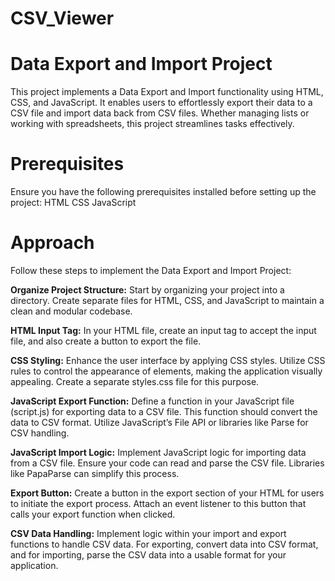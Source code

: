 # CSV_Viewer

# Data Export and Import Project
This project implements a Data Export and Import functionality using HTML, CSS, and JavaScript. It enables users to effortlessly export their data to a CSV file and import data back from CSV files. Whether managing lists or working with spreadsheets, this project streamlines tasks effectively.

# Prerequisites
Ensure you have the following prerequisites installed before setting up the project:
HTML
CSS
JavaScript

# Approach
Follow these steps to implement the Data Export and Import Project:

__Organize Project Structure:__ Start by organizing your project into a directory. Create separate files for HTML, CSS, and JavaScript to maintain a clean and modular codebase.

__HTML Input Tag:__ In your HTML file, create an input tag to accept the input file, and also create a button to export the file.

__CSS Styling:__ Enhance the user interface by applying CSS styles. Utilize CSS rules to control the appearance of elements, making the application visually appealing. Create a separate styles.css file for this purpose.

__JavaScript Export Function:__ Define a function in your JavaScript file (script.js) for exporting data to a CSV file. This function should convert the data to CSV format. Utilize JavaScript’s File API or libraries like Parse for CSV handling.

__JavaScript Import Logic:__ Implement JavaScript logic for importing data from a CSV file. Ensure your code can read and parse the CSV file. Libraries like PapaParse can simplify this process.

__Export Button:__ Create a button in the export section of your HTML for users to initiate the export process. Attach an event listener to this button that calls your export function when clicked.

__CSV Data Handling:__ Implement logic within your import and export functions to handle CSV data. For exporting, convert data into CSV format, and for importing, parse the CSV data into a usable format for your application.
